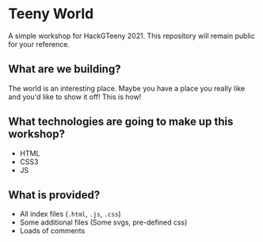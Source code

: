 # Teeny World
A simple workshop for HackGTeeny 2021. This repository will remain public for your reference.

## What are we building?
The world is an interesting place. Maybe you have a place you really like and you'd like to show it off! This is how!

## What technologies are going to make up this workshop?
- HTML
- CSS3
- JS

## What is provided?
- All index files (`.html`, `.js`, `.css`)
- Some additional files (Some svgs, pre-defined css)
- Loads of comments
